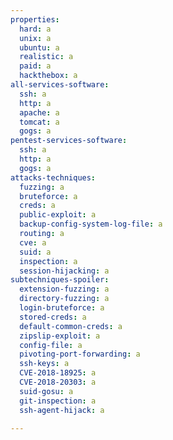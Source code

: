 ```yaml
---
properties:
  hard: a
  unix: a
  ubuntu: a
  realistic: a
  paid: a
  hackthebox: a
all-services-software:
  ssh: a
  http: a
  apache: a
  tomcat: a
  gogs: a
pentest-services-software:
  ssh: a
  http: a
  gogs: a
attacks-techniques:
  fuzzing: a
  bruteforce: a
  creds: a
  public-exploit: a
  backup-config-system-log-file: a
  routing: a
  cve: a
  suid: a
  inspection: a
  session-hijacking: a
subtechniques-spoiler:
  extension-fuzzing: a
  directory-fuzzing: a
  login-bruteforce: a
  stored-creds: a
  default-common-creds: a
  zipslip-exploit: a
  config-file: a
  pivoting-port-forwarding: a
  ssh-keys: a
  CVE-2018-18925: a
  CVE-2018-20303: a
  suid-gosu: a
  git-inspection: a
  ssh-agent-hijack: a

---
```

